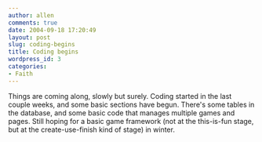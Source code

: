 ```yaml
---
author: allen
comments: true
date: 2004-09-18 17:20:49
layout: post
slug: coding-begins
title: Coding begins
wordpress_id: 3
categories:
- Faith
---
```


Things are coming along, slowly but surely. Coding started in the last couple weeks, and some basic sections have begun. There's some tables in the database, and some basic code that manages multiple games and pages. Still hoping for a basic game framework (not at the this-is-fun stage, but at the create-use-finish kind of stage) in winter.
